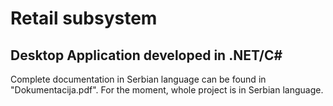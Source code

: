 # Retail subsystem

## Desktop Application developed in .NET/C#
Complete documentation in Serbian language can be found in "Dokumentacija.pdf".
For the moment, whole project is in Serbian language.
